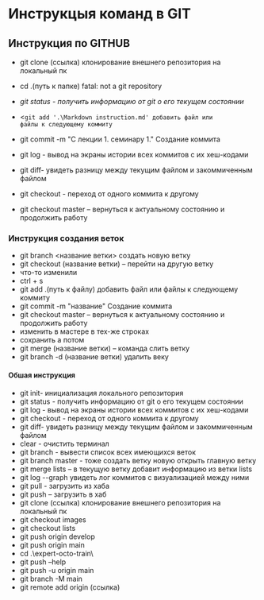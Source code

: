 # Инструкцыя команд в GIT 

##  Инструкция по GITHUB

* git clone (ссылка)  клонирование внешнего репозитория на локальный пк
* cd .(путь к папке)  fatal: not a git repository

* <i>git status -  получить информацию от git о его текущем состоянии</i>
* <<code>git add '.\Markdown instruction.md'  добавить файл или файлы к следующему коммиту</code>
* git commit -m "C лекции 1. семинару 1."  Создание коммита
* git log  - вывод на экраны истории всех коммитов с их хеш-кодами
* git diff- увидеть разницу между текущим файлом и закоммиченным файлом
* git checkout - переход от одного коммита к другому
* git checkout master – вернуться к актуальному состоянию и продолжить работу

### Инструкция создания веток

* git branch <название ветки> создать новую ветку
* git checkout (название ветки) – перейти на другую ветку
* что-то изменили
* ctrl + s
* git add  .(путь к файлу)  добавить файл или файлы к следующему коммиту
* git commit -m "название"  Создание коммита
* git checkout master – вернуться к актуальному состоянию и продолжить работу
* изменить в мастере в тех-же строках
* сохранить а потом
* git merge (название ветки) – команда слить ветку
* git branch -d  (название ветки) удалить веку

#### Обшая инструкция

* git init- инициализация локального репозитория
* git status -  получить информацию от git о его текущем состоянии
* git log  - вывод на экраны истории всех коммитов с их хеш-кодами
* git checkout - переход от одного коммита к другому
* git diff- увидеть разницу между текущим файлом и закоммиченным файлом
* clear  - очистить терминал
* git branch  - вывести список всех имеющихся веток
* git branch master  - тоже создать ветку новую открыть главную ветку
* git merge lists – в текущую ветку добавит информацию из ветки  lists
* git log --graph  увидеть лог коммитов с визуализацией между ними
* git pull  - загрузить из хаба
* git push – загрузить в хаб
* git clone (ссылка)  клонирование внешнего репозитория на локальный пк
* git checkout images
* git checkout lists
* git push origin develop  
* git push origin main
* cd .\expert-octo-train\  
* git push –help
* git push -u origin main
* git branch -M main  
* git remote add origin (ссылка)
